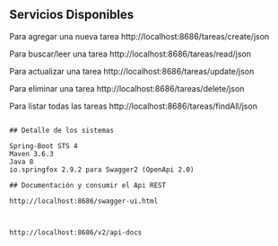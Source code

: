 
## Servicios Disponibles

Para agregar una nueva tarea
http://localhost:8686/tareas/create/json

Para buscar/leer una tarea
http://localhost:8686/tareas/read/json

Para actualizar una tarea
http://localhost:8686/tareas/update/json

Para eliminar una tarea
http://localhost:8686/tareas/delete/json

Para listar todas las tareas
http://localhost:8686/tareas/findAll/json
```

## Detalle de los sistemas

Spring-Boot STS 4
Maven 3.6.3
Java 8
io.springfox 2.9.2 para Swagger2 (OpenApi 2.0)

## Documentación y consumir el Api REST

http://localhost:8686/swagger-ui.html



http://localhost:8686/v2/api-docs


